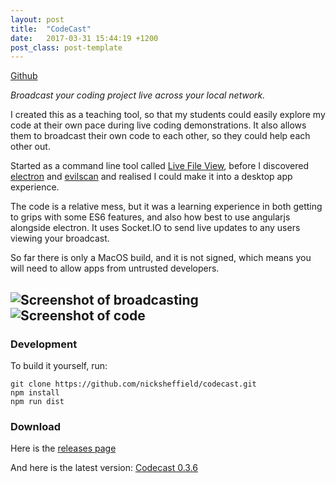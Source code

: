 ```yaml
---
layout: post
title:  "CodeCast"
date:   2017-03-31 15:44:19 +1200
post_class: post-template
---
```

[Github](https://github.com/nicksheffield/codecast)


*Broadcast your coding project live across your local network.*

I created this as a teaching tool, so that my students could easily explore my code at their own pace during live coding demonstrations. It also allows them to broadcast their own code to each other, so they could help each other out. 

Started as a command line tool called [Live File View](https://github.com/nicksheffield/live-file-view), before I discovered [electron](http://electron.atom.io/) and [evilscan](https://github.com/eviltik/evilscan) and realised I could make it into a desktop app experience.

The code is a relative mess, but it was a learning experience in both getting to grips with some ES6 features, and also how best to use angularjs alongside electron. It uses Socket.IO to send live updates to any users viewing your broadcast.

So far there is only a MacOS build, and it is not signed, which means you will need to allow apps from untrusted developers.

![Screenshot of broadcasting](https://nicksheffield.github.io/codecast/assets/img/screenshot-1.png)
![Screenshot of code](https://nicksheffield.github.io/codecast/assets/img/screenshot-5.png)
---

### Development

To build it yourself, run:

```
git clone https://github.com/nicksheffield/codecast.git
npm install
npm run dist
```

### Download

Here is the [releases page](https://github.com/nicksheffield/codecast/releases)

And here is the latest version: [Codecast 0.3.6](https://github.com/nicksheffield/codecast/releases/download/v0.3.6/codecast-0.3.6-mac.zip)